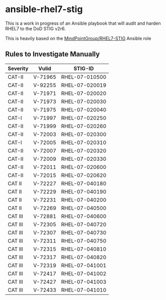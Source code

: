 # ansible-rhel7-stig

This is a work in progress of an Ansible playbook that will audit and harden
RHEL7 to the DoD STIG v2r6.

This is heavily based on the [MindPointGroup/RHEL7-STIG](https://github.com/MindPointGroup/RHEL7-STIG) Ansible role

## Rules to Investigate Manually

| Severity | Vulid   | STIG-ID        |
|----------|---------|----------------|
| CAT-II   | V-71965 | RHEL-07-010500 |
| CAT-II   | V-92255 | RHEL-07-020019 |
| CAT-II   | V-71971 | RHEL-07-020020 |
| CAT-II   | V-71973 | RHEL-07-020030 |
| CAT-II   | V-71975 | RHEL-07-020040 |
| CAT-I    | V-71997 | RHEL-07-020250 |
| CAT-II   | V-71999 | RHEL-07-020260 |
| CAT-II   | V-72003 | RHEL-07-020300 |
| CAT-I    | V-72005 | RHEL-07-020310 |
| CAT-II   | V-72007 | RHEL-07-020320 |
| CAT-II   | V-72009 | RHEL-07-020330 |
| CAT-II   | V-72011 | RHEL-07-020600 |
| CAT-II   | V-72015 | RHEL-07-020620 |
| CAT II   | V-72227 | RHEL-07-040180 |
| CAT II   | V-72229 | RHEL-07-040190 |
| CAT II   | V-72231 | RHEL-07-040200 |
| CAT II   | V-72269 | RHEL-07-040500 | not sure if you are using chrony or ntp
| CAT III  | V-72881 | RHEL-07-040600 | not sure what the dns solution is
| CAT III  | V-72305 | RHEL-07-040720 |
| CAT III  | V-72307 | RHEL-07-040730 |
| CAT III  | V-72311 | RHEL-07-040750 |
| CAT III  | V-72315 | RHEL-07-040810 |
| CAT III  | V-72317 | RHEL-07-040820 |
| CAT III  | V-72319 | RHEL-07-041001 |
| CAT III  | V-72417 | RHEL-07-041002 |
| CAT III  | V-72427 | RHEL-07-041003 |
| CAT III  | V-72433 | RHEL-07-041010 |